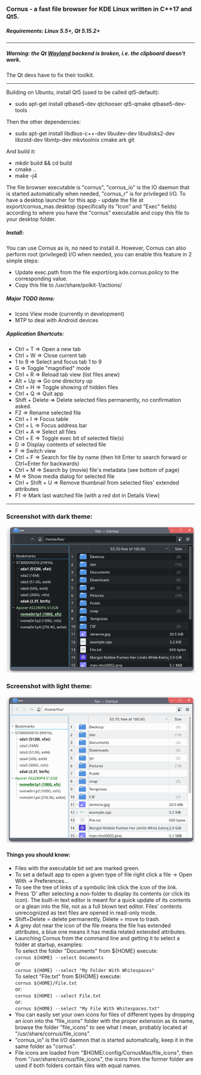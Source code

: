 ### Cornus - a fast file browser for KDE Linux written in C++17 and Qt5.

##### Requirements: Linux 5.5+, Qt 5.15.2+
---

##### Warning: the Qt <u>Wayland</u> backend is broken, i.e. the clipboard doesn't work.
The Qt devs have to fix their toolkit.

---
Building on Ubuntu, install Qt5 (used to be called qt5-default):
* sudo apt-get install qtbase5-dev qtchooser qt5-qmake qtbase5-dev-tools

Then the other dependencies:
* sudo apt-get install libdbus-c++-dev libudev-dev libudisks2-dev libzstd-dev libmtp-dev mkvtoolnix cmake ark git

And build it:
* mkdir build && cd build
* cmake ..
* make -j4

The file browser executable is "cornus", "cornus_io" is the IO daemon that is started automatically when needed, "cornus_r" is for privileged I/O.
To have a desktop launcher for this app - update the file at export/cornus_mas.desktop (specifically its "Icon" and "Exec" fields) according to where you have the "cornus" executable and copy this file to your desktop folder.

##### Install:
You can use Cornus as is, no need to install it. However, Cornus can also perform root (privileged) I/O when needed, you can enable this feature in 2 simple steps:
* Update exec.path from the file export/org.kde.cornus.policy to the corresponding value.
* Copy this file to /usr/share/polkit-1/actions/

##### Major TODO items:
* Icons View mode (currently in development)
* MTP to deal with Android devices

##### Application Shortcuts:
* Ctrl + T => Open a new tab
* Ctrl + W => Close current tab
* 1 to 9 => Select and focus tab 1 to 9
* G => Toggle "magnified" mode
* Ctrl + R => Reload tab view (list files anew)
* Alt + Up => Go one directory up
* Ctrl + H => Toggle showing of hidden files
* Ctrl + Q => Quit app
* Shift + Delete => Delete selected files permanently, no confirmation asked.
* F2 => Rename selected file
* Ctrl + I => Focus table
* Ctrl + L => Focus address bar
* Ctrl + A => Select all files
* Ctrl + E => Toggle exec bit of selected file(s)
* D => Display contents of selected file
* F => Switch view
* Ctrl + F => Search for file by name (then hit Enter to search forward or Ctrl+Enter for backwards)
* Ctrl + M => Search by (movie) file's metadata (see bottom of page)
* M => Show media dialog for selected file
* Ctrl + Shift + U => Remove thumbnail from selected files' extended attributes
* F1 => Mark last watched file (with a red dot in Details View)

---
### Screenshot with dark theme:
![](resources/Screenshot_dark.png)

### Screenshot with light theme:
![](resources/Screenshot_light.png)


#### Things you should know:
* Files with the executable bit set are marked green.
* To set a default app to open a given type of file right click a file -> Open With -> Preferences...
* To see the tree of links of a symbolic link click the icon of the link.
* Press 'D' after selecting a non-folder to display its contents (or click its icon). The built-in text editor is meant for a quick update of its contents or a glean into the file, not as a full blown text editor. Files' contents unrecognized as text files are opened in read-only mode.
* Shift+Delete = delete permanently, Delete = move to trash.
* A grey dot near the icon of the file means the file has extended attributes,
a blue one means it has media related extended attributes.
* Launching Cornus from the command line and getting it to select a folder at startup, examples:<br/>
To select the folder "Documents" from ${HOME} execute:<br/>
`cornus ${HOME} --select Documents`<br/>
or<br/>
`cornus ${HOME} --select "My Folder With Whitespaces"`<br/>
To select "File.txt" from ${HOME} execute:</br>
`cornus ${HOME}/File.txt`<br/>
or:<br/>
`cornus ${HOME} --select File.txt`<br/>
or:<br/>
`cornus ${HOME} --select "My File With Whitespaces.txt"`<br/>
* You can easily set your own icons for files of different types by dropping an icon into the "file_icons" folder with the proper extension as its name, browse the folder "file_icons" to see what I mean, probably located at "/usr/share/cornus/file_icons".
* "cornus_io" is the I/O daemon that is started automatically, keep it in the same folder as "cornus".
* File icons are loaded from "$HOME/.config/CornusMas/file_icons", then from "/usr/share/cornus/file_icons", the icons from the former folder are used if both folders contain files with equal names.

